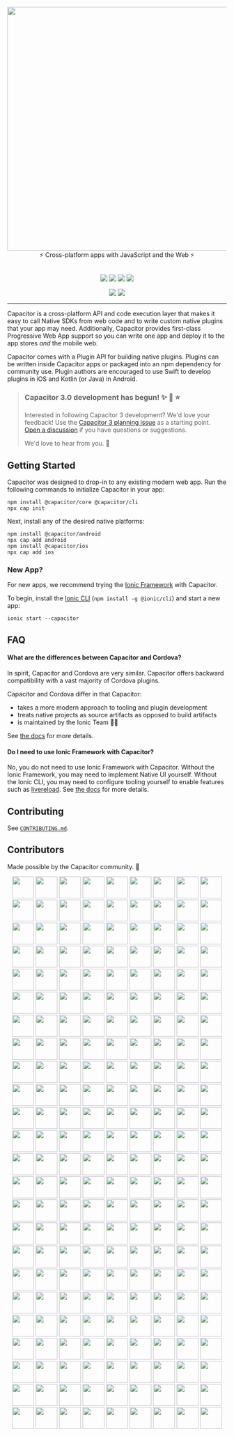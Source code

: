 <br />
<div align="center">
  <img src="https://user-images.githubusercontent.com/236501/105104854-e5e42e80-5a67-11eb-8cb8-46fccb079062.png" width="560" />
</div>
<div align="center">
  ⚡️ Cross-platform apps with JavaScript and the Web ⚡️
</div>
<br />
<p align="center">
  <a href="https://github.com/ionic-team/capacitor/actions?query=workflow%3ACI"><img src="https://img.shields.io/github/workflow/status/ionic-team/capacitor/CI?style=flat-square" /></a>
  <a href="https://www.npmjs.com/package/@capacitor/core"><img src="https://img.shields.io/npm/dw/@capacitor/core?style=flat-square" /></a>
  <a href="https://www.npmjs.com/package/@capacitor/core"><img src="https://img.shields.io/npm/v/@capacitor/core?style=flat-square" /></a>
  <a href="https://www.npmjs.com/package/@capacitor/core"><img src="https://img.shields.io/npm/l/@capacitor/core?style=flat-square" /></a>
</p>
<p align="center">
  <a href="https://capacitorjs.com/docs"><img src="https://img.shields.io/static/v1?label=docs&message=getcapacitor.com&color=blue&style=flat-square" /></a>
  <a href="https://twitter.com/capacitorjs"><img src="https://img.shields.io/twitter/follow/capacitorjs" /></a>
</p>

---

Capacitor is a cross-platform API and code execution layer that makes it easy to call Native SDKs from web code and to write custom native plugins that your app may need. Additionally, Capacitor provides first-class Progressive Web App support so you can write one app and deploy it to the app stores _and_ the mobile web.

Capacitor comes with a Plugin API for building native plugins. Plugins can be written inside Capacitor apps or packaged into an npm dependency for community use. Plugin authors are encouraged to use Swift to develop plugins in iOS and Kotlin (or Java) in Android.

> ### Capacitor 3.0 development has begun! :sparkles: :rocket: :star:
>
> Interested in following Capacitor 3 development? We'd love your feedback! Use the [Capacitor 3 planning issue](https://github.com/ionic-team/capacitor/issues/3133) as a starting point. [Open a discussion](https://github.com/ionic-team/capacitor/discussions) if you have questions or suggestions.
>
> We'd love to hear from you. :blue_heart:

## Getting Started

Capacitor was designed to drop-in to any existing modern web app. Run the following commands to initialize Capacitor in your app:

```
npm install @capacitor/core @capacitor/cli
npx cap init
```

Next, install any of the desired native platforms:

```
npm install @capacitor/android
npx cap add android
npm install @capacitor/ios
npx cap add ios
```

### New App?

For new apps, we recommend trying the [Ionic Framework](https://ionicframework.com/) with Capacitor.

To begin, install the [Ionic CLI](https://ionicframework.com/docs/cli/) (`npm install -g @ionic/cli`) and start a new app:

```
ionic start --capacitor
```

## FAQ

#### What are the differences between Capacitor and Cordova?

In spirit, Capacitor and Cordova are very similar. Capacitor offers backward compatibility with a vast majority of Cordova plugins.

Capacitor and Cordova differ in that Capacitor:

- takes a more modern approach to tooling and plugin development
- treats native projects as source artifacts as opposed to build artifacts
- is maintained by the Ionic Team 💙😊

See [the docs](https://capacitorjs.com/docs/cordova#differences-between-capacitor-and-cordova) for more details.

#### Do I need to use Ionic Framework with Capacitor?

No, you do not need to use Ionic Framework with Capacitor. Without the Ionic Framework, you may need to implement Native UI yourself. Without the Ionic CLI, you may need to configure tooling yourself to enable features such as [livereload](https://ionicframework.com/docs/cli/livereload). See [the docs](https://capacitorjs.com/docs/getting-started/with-ionic) for more details.

## Contributing

See [`CONTRIBUTING.md`](./CONTRIBUTING.md).

## Contributors

Made possible by the Capacitor community. 💖

<!-- CONTRIBUTORS:START -->

<p align="center">
  <a href="https://github.com/timbru31"><img src="https://github.com/timbru31.png?size=100" width="50" height="50" /></a>
  <a href="https://github.com/theproducer"><img src="https://github.com/theproducer.png?size=100" width="50" height="50" /></a>
  <a href="https://github.com/thomasvidas"><img src="https://github.com/thomasvidas.png?size=100" width="50" height="50" /></a>
  <a href="https://github.com/cgadam"><img src="https://github.com/cgadam.png?size=100" width="50" height="50" /></a>
  <a href="https://github.com/RangerRick"><img src="https://github.com/RangerRick.png?size=100" width="50" height="50" /></a>
  <a href="https://github.com/cwoolum"><img src="https://github.com/cwoolum.png?size=100" width="50" height="50" /></a>
  <a href="https://github.com/kheftel"><img src="https://github.com/kheftel.png?size=100" width="50" height="50" /></a>
  <a href="https://github.com/iphilgood"><img src="https://github.com/iphilgood.png?size=100" width="50" height="50" /></a>
  <a href="https://github.com/mahnuh"><img src="https://github.com/mahnuh.png?size=100" width="50" height="50" /></a>
  <a href="https://github.com/DasNiels"><img src="https://github.com/DasNiels.png?size=100" width="50" height="50" /></a>
  <a href="https://github.com/tntwist"><img src="https://github.com/tntwist.png?size=100" width="50" height="50" /></a>
  <a href="https://github.com/dibyendusaha"><img src="https://github.com/dibyendusaha.png?size=100" width="50" height="50" /></a>
  <a href="https://github.com/asztal"><img src="https://github.com/asztal.png?size=100" width="50" height="50" /></a>
  <a href="https://github.com/ikeith"><img src="https://github.com/ikeith.png?size=100" width="50" height="50" /></a>
  <a href="https://github.com/friederbluemle"><img src="https://github.com/friederbluemle.png?size=100" width="50" height="50" /></a>
  <a href="https://github.com/sergiomilici"><img src="https://github.com/sergiomilici.png?size=100" width="50" height="50" /></a>
  <a href="https://github.com/imjacobclark"><img src="https://github.com/imjacobclark.png?size=100" width="50" height="50" /></a>
  <a href="https://github.com/jaredcbaum"><img src="https://github.com/jaredcbaum.png?size=100" width="50" height="50" /></a>
  <a href="https://github.com/duryno"><img src="https://github.com/duryno.png?size=100" width="50" height="50" /></a>
  <a href="https://github.com/robingenz"><img src="https://github.com/robingenz.png?size=100" width="50" height="50" /></a>
  <a href="https://github.com/Heerschop"><img src="https://github.com/Heerschop.png?size=100" width="50" height="50" /></a>
  <a href="https://github.com/KyDenZ"><img src="https://github.com/KyDenZ.png?size=100" width="50" height="50" /></a>
  <a href="https://github.com/Jannnnnn"><img src="https://github.com/Jannnnnn.png?size=100" width="50" height="50" /></a>
  <a href="https://github.com/smpeters"><img src="https://github.com/smpeters.png?size=100" width="50" height="50" /></a>
  <a href="https://github.com/carlpoole"><img src="https://github.com/carlpoole.png?size=100" width="50" height="50" /></a>
  <a href="https://github.com/jaydrogers"><img src="https://github.com/jaydrogers.png?size=100" width="50" height="50" /></a>
  <a href="https://github.com/flogy"><img src="https://github.com/flogy.png?size=100" width="50" height="50" /></a>
  <a href="https://github.com/Idrimi"><img src="https://github.com/Idrimi.png?size=100" width="50" height="50" /></a>
  <a href="https://github.com/aren1989"><img src="https://github.com/aren1989.png?size=100" width="50" height="50" /></a>
  <a href="https://github.com/mcmonkeys1"><img src="https://github.com/mcmonkeys1.png?size=100" width="50" height="50" /></a>
  <a href="https://github.com/pgerhard"><img src="https://github.com/pgerhard.png?size=100" width="50" height="50" /></a>
  <a href="https://github.com/jrdnp"><img src="https://github.com/jrdnp.png?size=100" width="50" height="50" /></a>
  <a href="https://github.com/casaper"><img src="https://github.com/casaper.png?size=100" width="50" height="50" /></a>
  <a href="https://github.com/dennisameling"><img src="https://github.com/dennisameling.png?size=100" width="50" height="50" /></a>
  <a href="https://github.com/laurentgoudet"><img src="https://github.com/laurentgoudet.png?size=100" width="50" height="50" /></a>
  <a href="https://github.com/RemcoSimonides"><img src="https://github.com/RemcoSimonides.png?size=100" width="50" height="50" /></a>
  <a href="https://github.com/DTX-Elliot"><img src="https://github.com/DTX-Elliot.png?size=100" width="50" height="50" /></a>
  <a href="https://github.com/shakhal"><img src="https://github.com/shakhal.png?size=100" width="50" height="50" /></a>
  <a href="https://github.com/adam-h"><img src="https://github.com/adam-h.png?size=100" width="50" height="50" /></a>
  <a href="https://github.com/hinddeep"><img src="https://github.com/hinddeep.png?size=100" width="50" height="50" /></a>
  <a href="https://github.com/dwlrathod"><img src="https://github.com/dwlrathod.png?size=100" width="50" height="50" /></a>
  <a href="https://github.com/carlospavanetti"><img src="https://github.com/carlospavanetti.png?size=100" width="50" height="50" /></a>
  <a href="https://github.com/IljaDaderko"><img src="https://github.com/IljaDaderko.png?size=100" width="50" height="50" /></a>
  <a href="https://github.com/Crylion"><img src="https://github.com/Crylion.png?size=100" width="50" height="50" /></a>
  <a href="https://github.com/jepiqueau"><img src="https://github.com/jepiqueau.png?size=100" width="50" height="50" /></a>
  <a href="https://github.com/christhompson05"><img src="https://github.com/christhompson05.png?size=100" width="50" height="50" /></a>
  <a href="https://github.com/andysousa"><img src="https://github.com/andysousa.png?size=100" width="50" height="50" /></a>
  <a href="https://github.com/bleuscyther"><img src="https://github.com/bleuscyther.png?size=100" width="50" height="50" /></a>
  <a href="https://github.com/digaus"><img src="https://github.com/digaus.png?size=100" width="50" height="50" /></a>
  <a href="https://github.com/ivannkf"><img src="https://github.com/ivannkf.png?size=100" width="50" height="50" /></a>
  <a href="https://github.com/jstjnsn"><img src="https://github.com/jstjnsn.png?size=100" width="50" height="50" /></a>
  <a href="https://github.com/fkirc"><img src="https://github.com/fkirc.png?size=100" width="50" height="50" /></a>
  <a href="https://github.com/priyankpat"><img src="https://github.com/priyankpat.png?size=100" width="50" height="50" /></a>
  <a href="https://github.com/jlebras"><img src="https://github.com/jlebras.png?size=100" width="50" height="50" /></a>
  <a href="https://github.com/AntoninBeaufort"><img src="https://github.com/AntoninBeaufort.png?size=100" width="50" height="50" /></a>
  <a href="https://github.com/kofoeddk"><img src="https://github.com/kofoeddk.png?size=100" width="50" height="50" /></a>
  <a href="https://github.com/chrisweight"><img src="https://github.com/chrisweight.png?size=100" width="50" height="50" /></a>
  <a href="https://github.com/JhonArlex"><img src="https://github.com/JhonArlex.png?size=100" width="50" height="50" /></a>
  <a href="https://github.com/root14"><img src="https://github.com/root14.png?size=100" width="50" height="50" /></a>
  <a href="https://github.com/tchvu3"><img src="https://github.com/tchvu3.png?size=100" width="50" height="50" /></a>
  <a href="https://github.com/veloce"><img src="https://github.com/veloce.png?size=100" width="50" height="50" /></a>
  <a href="https://github.com/p7g"><img src="https://github.com/p7g.png?size=100" width="50" height="50" /></a>
  <a href="https://github.com/orhanmaden"><img src="https://github.com/orhanmaden.png?size=100" width="50" height="50" /></a>
  <a href="https://github.com/Alain1405"><img src="https://github.com/Alain1405.png?size=100" width="50" height="50" /></a>
  <a href="https://github.com/kajinka13"><img src="https://github.com/kajinka13.png?size=100" width="50" height="50" /></a>
  <a href="https://github.com/rahadur"><img src="https://github.com/rahadur.png?size=100" width="50" height="50" /></a>
  <a href="https://github.com/unitree-czk"><img src="https://github.com/unitree-czk.png?size=100" width="50" height="50" /></a>
  <a href="https://github.com/alappe"><img src="https://github.com/alappe.png?size=100" width="50" height="50" /></a>
  <a href="https://github.com/fyodorio"><img src="https://github.com/fyodorio.png?size=100" width="50" height="50" /></a>
  <a href="https://github.com/mesqueeb"><img src="https://github.com/mesqueeb.png?size=100" width="50" height="50" /></a>
  <a href="https://github.com/atmosuwiryo"><img src="https://github.com/atmosuwiryo.png?size=100" width="50" height="50" /></a>
  <a href="https://github.com/bibyzan"><img src="https://github.com/bibyzan.png?size=100" width="50" height="50" /></a>
  <a href="https://github.com/dotrub"><img src="https://github.com/dotrub.png?size=100" width="50" height="50" /></a>
  <a href="https://github.com/Southgarden116"><img src="https://github.com/Southgarden116.png?size=100" width="50" height="50" /></a>
  <a href="https://github.com/arnauddrain"><img src="https://github.com/arnauddrain.png?size=100" width="50" height="50" /></a>
  <a href="https://github.com/rlfrahm"><img src="https://github.com/rlfrahm.png?size=100" width="50" height="50" /></a>
  <a href="https://github.com/go-u"><img src="https://github.com/go-u.png?size=100" width="50" height="50" /></a>
  <a href="https://github.com/nprail"><img src="https://github.com/nprail.png?size=100" width="50" height="50" /></a>
  <a href="https://github.com/macdja38"><img src="https://github.com/macdja38.png?size=100" width="50" height="50" /></a>
  <a href="https://github.com/mike-roberts"><img src="https://github.com/mike-roberts.png?size=100" width="50" height="50" /></a>
  <a href="https://github.com/bvx89"><img src="https://github.com/bvx89.png?size=100" width="50" height="50" /></a>
  <a href="https://github.com/JohanVase"><img src="https://github.com/JohanVase.png?size=100" width="50" height="50" /></a>
  <a href="https://github.com/brian-g"><img src="https://github.com/brian-g.png?size=100" width="50" height="50" /></a>
  <a href="https://github.com/Justin-Credible"><img src="https://github.com/Justin-Credible.png?size=100" width="50" height="50" /></a>
  <a href="https://github.com/sandstrom"><img src="https://github.com/sandstrom.png?size=100" width="50" height="50" /></a>
  <a href="https://github.com/jwsy"><img src="https://github.com/jwsy.png?size=100" width="50" height="50" /></a>
  <a href="https://github.com/flipace"><img src="https://github.com/flipace.png?size=100" width="50" height="50" /></a>
  <a href="https://github.com/nj-coder"><img src="https://github.com/nj-coder.png?size=100" width="50" height="50" /></a>
  <a href="https://github.com/cho45"><img src="https://github.com/cho45.png?size=100" width="50" height="50" /></a>
  <a href="https://github.com/RoderickQiu"><img src="https://github.com/RoderickQiu.png?size=100" width="50" height="50" /></a>
  <a href="https://github.com/mikejpeters"><img src="https://github.com/mikejpeters.png?size=100" width="50" height="50" /></a>
  <a href="https://github.com/diachedelic"><img src="https://github.com/diachedelic.png?size=100" width="50" height="50" /></a>
  <a href="https://github.com/arielhernandezmusa"><img src="https://github.com/arielhernandezmusa.png?size=100" width="50" height="50" /></a>
  <a href="https://github.com/rathoreabhijeet"><img src="https://github.com/rathoreabhijeet.png?size=100" width="50" height="50" /></a>
  <a href="https://github.com/nip3o"><img src="https://github.com/nip3o.png?size=100" width="50" height="50" /></a>
  <a href="https://github.com/wslaghekke"><img src="https://github.com/wslaghekke.png?size=100" width="50" height="50" /></a>
  <a href="https://github.com/eladcandroid"><img src="https://github.com/eladcandroid.png?size=100" width="50" height="50" /></a>
  <a href="https://github.com/Nodonisko"><img src="https://github.com/Nodonisko.png?size=100" width="50" height="50" /></a>
  <a href="https://github.com/zyniq82"><img src="https://github.com/zyniq82.png?size=100" width="50" height="50" /></a>
  <a href="https://github.com/D34THWINGS"><img src="https://github.com/D34THWINGS.png?size=100" width="50" height="50" /></a>
  <a href="https://github.com/josh-m-sharpe"><img src="https://github.com/josh-m-sharpe.png?size=100" width="50" height="50" /></a>
  <a href="https://github.com/bartwesselink"><img src="https://github.com/bartwesselink.png?size=100" width="50" height="50" /></a>
  <a href="https://github.com/jwargo"><img src="https://github.com/jwargo.png?size=100" width="50" height="50" /></a>
  <a href="https://github.com/nickpatrick"><img src="https://github.com/nickpatrick.png?size=100" width="50" height="50" /></a>
  <a href="https://github.com/rdlabo"><img src="https://github.com/rdlabo.png?size=100" width="50" height="50" /></a>
  <a href="https://github.com/nikosdouvlis"><img src="https://github.com/nikosdouvlis.png?size=100" width="50" height="50" /></a>
  <a href="https://github.com/LeviticusMB"><img src="https://github.com/LeviticusMB.png?size=100" width="50" height="50" /></a>
  <a href="https://github.com/walkingriver"><img src="https://github.com/walkingriver.png?size=100" width="50" height="50" /></a>
  <a href="https://github.com/martinkasa"><img src="https://github.com/martinkasa.png?size=100" width="50" height="50" /></a>
  <a href="https://github.com/robmarti"><img src="https://github.com/robmarti.png?size=100" width="50" height="50" /></a>
  <a href="https://github.com/rgolea"><img src="https://github.com/rgolea.png?size=100" width="50" height="50" /></a>
  <a href="https://github.com/naranjamecanica"><img src="https://github.com/naranjamecanica.png?size=100" width="50" height="50" /></a>
  <a href="https://github.com/Cretezy"><img src="https://github.com/Cretezy.png?size=100" width="50" height="50" /></a>
  <a href="https://github.com/akhromieiev"><img src="https://github.com/akhromieiev.png?size=100" width="50" height="50" /></a>
  <a href="https://github.com/trancee"><img src="https://github.com/trancee.png?size=100" width="50" height="50" /></a>
  <a href="https://github.com/ralscha"><img src="https://github.com/ralscha.png?size=100" width="50" height="50" /></a>
  <a href="https://github.com/devinshoemaker"><img src="https://github.com/devinshoemaker.png?size=100" width="50" height="50" /></a>
  <a href="https://github.com/tmpreston"><img src="https://github.com/tmpreston.png?size=100" width="50" height="50" /></a>
  <a href="https://github.com/adrm"><img src="https://github.com/adrm.png?size=100" width="50" height="50" /></a>
  <a href="https://github.com/27pchrisl"><img src="https://github.com/27pchrisl.png?size=100" width="50" height="50" /></a>
  <a href="https://github.com/ankurvr"><img src="https://github.com/ankurvr.png?size=100" width="50" height="50" /></a>
  <a href="https://github.com/danielsogl"><img src="https://github.com/danielsogl.png?size=100" width="50" height="50" /></a>
  <a href="https://github.com/parveenkhtkr"><img src="https://github.com/parveenkhtkr.png?size=100" width="50" height="50" /></a>
  <a href="https://github.com/jonz94"><img src="https://github.com/jonz94.png?size=100" width="50" height="50" /></a>
  <a href="https://github.com/andreasbhansen"><img src="https://github.com/andreasbhansen.png?size=100" width="50" height="50" /></a>
  <a href="https://github.com/djabif"><img src="https://github.com/djabif.png?size=100" width="50" height="50" /></a>
  <a href="https://github.com/coffeymatt"><img src="https://github.com/coffeymatt.png?size=100" width="50" height="50" /></a>
  <a href="https://github.com/digitalcrafted"><img src="https://github.com/digitalcrafted.png?size=100" width="50" height="50" /></a>
  <a href="https://github.com/CFT-Chris"><img src="https://github.com/CFT-Chris.png?size=100" width="50" height="50" /></a>
  <a href="https://github.com/bryplano"><img src="https://github.com/bryplano.png?size=100" width="50" height="50" /></a>
  <a href="https://github.com/mhjam"><img src="https://github.com/mhjam.png?size=100" width="50" height="50" /></a>
  <a href="https://github.com/kerosin"><img src="https://github.com/kerosin.png?size=100" width="50" height="50" /></a>
  <a href="https://github.com/pokebadgerswithspoon"><img src="https://github.com/pokebadgerswithspoon.png?size=100" width="50" height="50" /></a>
  <a href="https://github.com/jabiinfante"><img src="https://github.com/jabiinfante.png?size=100" width="50" height="50" /></a>
  <a href="https://github.com/msepena"><img src="https://github.com/msepena.png?size=100" width="50" height="50" /></a>
  <a href="https://github.com/nklayman"><img src="https://github.com/nklayman.png?size=100" width="50" height="50" /></a>
  <a href="https://github.com/simonhaenisch"><img src="https://github.com/simonhaenisch.png?size=100" width="50" height="50" /></a>
  <a href="https://github.com/giocalitri"><img src="https://github.com/giocalitri.png?size=100" width="50" height="50" /></a>
  <a href="https://github.com/javebratt"><img src="https://github.com/javebratt.png?size=100" width="50" height="50" /></a>
  <a href="https://github.com/pwespi"><img src="https://github.com/pwespi.png?size=100" width="50" height="50" /></a>
  <a href="https://github.com/jurepurgar"><img src="https://github.com/jurepurgar.png?size=100" width="50" height="50" /></a>
  <a href="https://github.com/stewwan"><img src="https://github.com/stewwan.png?size=100" width="50" height="50" /></a>
  <a href="https://github.com/solojuve1897"><img src="https://github.com/solojuve1897.png?size=100" width="50" height="50" /></a>
  <a href="https://github.com/baumblatt"><img src="https://github.com/baumblatt.png?size=100" width="50" height="50" /></a>
  <a href="https://github.com/nate-eisner"><img src="https://github.com/nate-eisner.png?size=100" width="50" height="50" /></a>
  <a href="https://github.com/jamesgeorge007"><img src="https://github.com/jamesgeorge007.png?size=100" width="50" height="50" /></a>
  <a href="https://github.com/maedewiza"><img src="https://github.com/maedewiza.png?size=100" width="50" height="50" /></a>
  <a href="https://github.com/Kikketer"><img src="https://github.com/Kikketer.png?size=100" width="50" height="50" /></a>
  <a href="https://github.com/WIStudent"><img src="https://github.com/WIStudent.png?size=100" width="50" height="50" /></a>
  <a href="https://github.com/pegler"><img src="https://github.com/pegler.png?size=100" width="50" height="50" /></a>
  <a href="https://github.com/GuilhermeBCC"><img src="https://github.com/GuilhermeBCC.png?size=100" width="50" height="50" /></a>
  <a href="https://github.com/sean118"><img src="https://github.com/sean118.png?size=100" width="50" height="50" /></a>
  <a href="https://github.com/birgerstoeckelmann"><img src="https://github.com/birgerstoeckelmann.png?size=100" width="50" height="50" /></a>
  <a href="https://github.com/xmano"><img src="https://github.com/xmano.png?size=100" width="50" height="50" /></a>
  <a href="https://github.com/rtpHarry"><img src="https://github.com/rtpHarry.png?size=100" width="50" height="50" /></a>
  <a href="https://github.com/MarkChrisLevy"><img src="https://github.com/MarkChrisLevy.png?size=100" width="50" height="50" /></a>
  <a href="https://github.com/Poyoman39"><img src="https://github.com/Poyoman39.png?size=100" width="50" height="50" /></a>
  <a href="https://github.com/sergiog90"><img src="https://github.com/sergiog90.png?size=100" width="50" height="50" /></a>
  <a href="https://github.com/iliyaZelenko"><img src="https://github.com/iliyaZelenko.png?size=100" width="50" height="50" /></a>
  <a href="https://github.com/Beutlin"><img src="https://github.com/Beutlin.png?size=100" width="50" height="50" /></a>
  <a href="https://github.com/dotNetkow"><img src="https://github.com/dotNetkow.png?size=100" width="50" height="50" /></a>
  <a href="https://github.com/gotbadger"><img src="https://github.com/gotbadger.png?size=100" width="50" height="50" /></a>
  <a href="https://github.com/leshik"><img src="https://github.com/leshik.png?size=100" width="50" height="50" /></a>
  <a href="https://github.com/arsa-dev"><img src="https://github.com/arsa-dev.png?size=100" width="50" height="50" /></a>
  <a href="https://github.com/bsaf"><img src="https://github.com/bsaf.png?size=100" width="50" height="50" /></a>
  <a href="https://github.com/JensRavens"><img src="https://github.com/JensRavens.png?size=100" width="50" height="50" /></a>
  <a href="https://github.com/bartbaas"><img src="https://github.com/bartbaas.png?size=100" width="50" height="50" /></a>
  <a href="https://github.com/luke-schleicher"><img src="https://github.com/luke-schleicher.png?size=100" width="50" height="50" /></a>
  <a href="https://github.com/mxdmedia"><img src="https://github.com/mxdmedia.png?size=100" width="50" height="50" /></a>
  <a href="https://github.com/perrygovier"><img src="https://github.com/perrygovier.png?size=100" width="50" height="50" /></a>
  <a href="https://github.com/vially"><img src="https://github.com/vially.png?size=100" width="50" height="50" /></a>
  <a href="https://github.com/wf9a5m75"><img src="https://github.com/wf9a5m75.png?size=100" width="50" height="50" /></a>
  <a href="https://github.com/cthos"><img src="https://github.com/cthos.png?size=100" width="50" height="50" /></a>
  <a href="https://github.com/ptitjes"><img src="https://github.com/ptitjes.png?size=100" width="50" height="50" /></a>
  <a href="https://github.com/netsesame2"><img src="https://github.com/netsesame2.png?size=100" width="50" height="50" /></a>
  <a href="https://github.com/michaeltintiuc"><img src="https://github.com/michaeltintiuc.png?size=100" width="50" height="50" /></a>
  <a href="https://github.com/moberwasserlechner"><img src="https://github.com/moberwasserlechner.png?size=100" width="50" height="50" /></a>
  <a href="https://github.com/jthoms1"><img src="https://github.com/jthoms1.png?size=100" width="50" height="50" /></a>
  <a href="https://github.com/dwieeb"><img src="https://github.com/dwieeb.png?size=100" width="50" height="50" /></a>
  <a href="https://github.com/mykeskin"><img src="https://github.com/mykeskin.png?size=100" width="50" height="50" /></a>
  <a href="https://github.com/triniwiz"><img src="https://github.com/triniwiz.png?size=100" width="50" height="50" /></a>
  <a href="https://github.com/martinlindhe"><img src="https://github.com/martinlindhe.png?size=100" width="50" height="50" /></a>
  <a href="https://github.com/sbannigan"><img src="https://github.com/sbannigan.png?size=100" width="50" height="50" /></a>
  <a href="https://github.com/json-derulo"><img src="https://github.com/json-derulo.png?size=100" width="50" height="50" /></a>
  <a href="https://github.com/wtrocki"><img src="https://github.com/wtrocki.png?size=100" width="50" height="50" /></a>
  <a href="https://github.com/robert-claypool"><img src="https://github.com/robert-claypool.png?size=100" width="50" height="50" /></a>
  <a href="https://github.com/jgw96"><img src="https://github.com/jgw96.png?size=100" width="50" height="50" /></a>
  <a href="https://github.com/bensperry"><img src="https://github.com/bensperry.png?size=100" width="50" height="50" /></a>
  <a href="https://github.com/kevinports"><img src="https://github.com/kevinports.png?size=100" width="50" height="50" /></a>
  <a href="https://github.com/techiediaries"><img src="https://github.com/techiediaries.png?size=100" width="50" height="50" /></a>
  <a href="https://github.com/jlucfarias"><img src="https://github.com/jlucfarias.png?size=100" width="50" height="50" /></a>
  <a href="https://github.com/darthdie"><img src="https://github.com/darthdie.png?size=100" width="50" height="50" /></a>
  <a href="https://github.com/hamzatrq"><img src="https://github.com/hamzatrq.png?size=100" width="50" height="50" /></a>
  <a href="https://github.com/mhartington"><img src="https://github.com/mhartington.png?size=100" width="50" height="50" /></a>
  <a href="https://github.com/kensodemann"><img src="https://github.com/kensodemann.png?size=100" width="50" height="50" /></a>
  <a href="https://github.com/JStumpp"><img src="https://github.com/JStumpp.png?size=100" width="50" height="50" /></a>
  <a href="https://github.com/sagarkaurav"><img src="https://github.com/sagarkaurav.png?size=100" width="50" height="50" /></a>
  <a href="https://github.com/peterpeterparker"><img src="https://github.com/peterpeterparker.png?size=100" width="50" height="50" /></a>
  <a href="https://github.com/ashinzekene"><img src="https://github.com/ashinzekene.png?size=100" width="50" height="50" /></a>
  <a href="https://github.com/joshdholtz"><img src="https://github.com/joshdholtz.png?size=100" width="50" height="50" /></a>
  <a href="https://github.com/IT-MikeS"><img src="https://github.com/IT-MikeS.png?size=100" width="50" height="50" /></a>
  <a href="https://github.com/abraham"><img src="https://github.com/abraham.png?size=100" width="50" height="50" /></a>
  <a href="https://github.com/Manduro"><img src="https://github.com/Manduro.png?size=100" width="50" height="50" /></a>
  <a href="https://github.com/janpio"><img src="https://github.com/janpio.png?size=100" width="50" height="50" /></a>
  <a href="https://github.com/sajTempler"><img src="https://github.com/sajTempler.png?size=100" width="50" height="50" /></a>
  <a href="https://github.com/elylucas"><img src="https://github.com/elylucas.png?size=100" width="50" height="50" /></a>
  <a href="https://github.com/Geroo"><img src="https://github.com/Geroo.png?size=100" width="50" height="50" /></a>
  <a href="https://github.com/luishmcmoreno"><img src="https://github.com/luishmcmoreno.png?size=100" width="50" height="50" /></a>
  <a href="https://github.com/keithdmoore"><img src="https://github.com/keithdmoore.png?size=100" width="50" height="50" /></a>
  <a href="https://github.com/EWBears"><img src="https://github.com/EWBears.png?size=100" width="50" height="50" /></a>
  <a href="https://github.com/ihadeed"><img src="https://github.com/ihadeed.png?size=100" width="50" height="50" /></a>
  <a href="https://github.com/jcesarmobile"><img src="https://github.com/jcesarmobile.png?size=100" width="50" height="50" /></a>
  <a href="https://github.com/tlancina"><img src="https://github.com/tlancina.png?size=100" width="50" height="50" /></a>
  <a href="https://github.com/manucorporat"><img src="https://github.com/manucorporat.png?size=100" width="50" height="50" /></a>
  <a href="https://github.com/adamdbradley"><img src="https://github.com/adamdbradley.png?size=100" width="50" height="50" /></a>
  <a href="https://github.com/mlynch"><img src="https://github.com/mlynch.png?size=100" width="50" height="50" /></a>
</p>

<!-- CONTRIBUTORS:END -->
